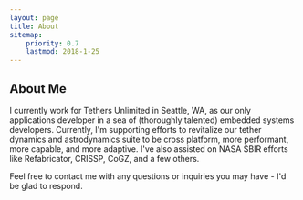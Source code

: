 ```yaml
---
layout: page
title: About
sitemap:
    priority: 0.7
    lastmod: 2018-1-25
---
```


## About Me

I currently work for Tethers Unlimited in Seattle, WA, as our only applications developer in a sea of (thoroughly talented)
embedded systems developers. Currently, I'm supporting efforts to revitalize our tether dynamics and astrodynamics suite
to be cross platform, more performant, more capable, and more adaptive. I've also assisted on NASA SBIR efforts like Refabricator,
CRISSP, CoGZ, and a few others.

Feel free to contact me with any questions or inquiries you may have - I'd be glad to respond.